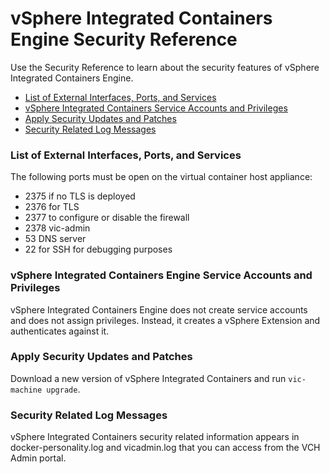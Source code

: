 # vSphere Integrated Containers Engine Security Reference
Use the Security Reference to learn about the security features of vSphere Integrated Containers Engine.

- [List of External Interfaces, Ports, and Services](#list_open_ports)
- [vSphere Integrated Containers Service Accounts and Privileges](#accounts)
- [Apply Security Updates and Patches](#patches)
- [Security Related Log Messages](#logs)

<a name="list_open_ports"></a>
### List of External Interfaces, Ports, and Services

The following ports must be open on the virtual container host appliance:<br>

- 2375 if no TLS is deployed
- 2376 for TLS
- 2377 to configure or disable the firewall
- 2378 vic-admin
- 53 DNS server
- 22 for SSH for debugging purposes

<a name="accounts"></a>
### vSphere Integrated Containers Engine Service Accounts and Privileges
vSphere Integrated Containers Engine does not create service accounts and does not assign privileges. Instead, it creates a vSphere Extension and authenticates against it.

<a name="patches"></a>
### Apply Security Updates and Patches
Download a new version of vSphere Integrated Containers and run `vic-machine upgrade`.

<a name="logs)"></a>
### Security Related Log Messages
vSphere Integrated Containers security related information appears in docker-personality.log and vicadmin.log that you can access from the VCH Admin portal.